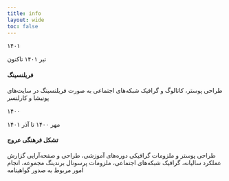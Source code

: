 ```yaml
---
title: info
layout: wide
toc: false
---
```


<div class="timeline">
  <div class="timeline-item">
    <div class="timeline-icon">۱۴۰۱</div>
    <div class="timeline-content">
      <p class="date">تیر ۱۴۰۱ تاکنون</p>
      <h4>فریلنسینگ</h4>
      <p>طراحی پوستر، کاتالوگ و گرافیک شبکه‌های اجتماعی به صورت فریلنسینگ در سایت‌های پونیشا و کارلنسر</p>
    </div>
  </div>
  <div class="timeline-item">
    <div class="timeline-icon">۱۴۰۰</div>
    <div class="timeline-content">
      <p class="date">مهر ۱۴۰۰ تا آذر ۱۴۰۱</p>
      <h4>تشکل فرهنگی عروج</h4>
      <p>طراحی پوستر و ملزومات گرافیکی دوره‌های آموزشی، طراحی و صفحه‌آرایی گزارش عملکرد سالیانه، گرافیک شبکه‌های اجتماعی، ملزومات پرسونال برندینگ مجموعه، انجام امور مربوط به صدور گواهینامه</p>
    </div>
  </div>
</div>




<style>

</style>